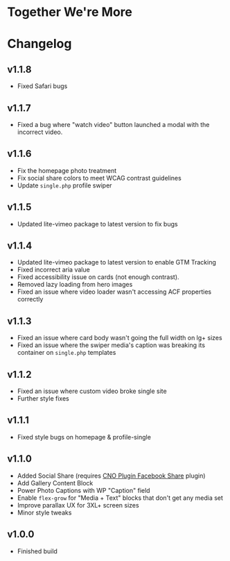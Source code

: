 # Together We're More

# Changelog

## v1.1.8

-   Fixed Safari bugs

## v1.1.7

-   Fixed a bug where "watch video" button launched a modal with the incorrect video.

## v1.1.6

-   Fix the homepage photo treatment
-   Fix social share colors to meet WCAG contrast guidelines
-   Update `single.php` profile swiper

## v1.1.5

-   Updated lite-vimeo package to latest version to fix bugs

## v1.1.4

-   Updated lite-vimeo package to latest version to enable GTM Tracking
-   Fixed incorrect aria value
-   Fixed accessibility issue on cards (not enough contrast).
-   Removed lazy loading from hero images
-   Fixed an issue where video loader wasn't accessing ACF properties correctly

## v1.1.3

-   Fixed an issue where card body wasn't going the full width on lg+ sizes
-   Fixed an issue where the swiper media's caption was breaking its container on `single.php` templates

## v1.1.2

-   Fixed an issue where custom video broke single site
-   Further style fixes

## v1.1.1

-   Fixed style bugs on homepage & profile-single

## v1.1.0

-   Added Social Share (requires [CNO Plugin Facebook Share](https://github.com/choctaw-nation/cno-plugin-facebook-share) plugin)
-   Add Gallery Content Block
-   Power Photo Captions with WP "Caption" field
-   Enable `flex-grow` for "Media + Text" blocks that don't get any media set
-   Improve parallax UX for 3XL+ screen sizes
-   Minor style tweaks

## v1.0.0

-   Finished build

